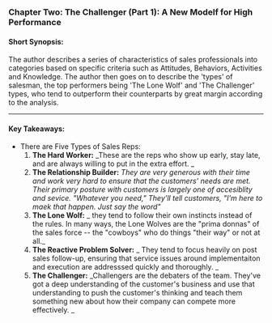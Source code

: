 ### Chapter Two: The Challenger (Part 1): A New Modelf for High Performance
#### Short Synopsis: 
The author describes a series of characteristics of sales professionals into categories based on specific criteria such as Attitudes, Behaviors, Activities and Knowledge.  The author then goes on to describe the 'types' of salesman, the top performers being 'The Lone Wolf' and 'The Challenger' types, who tend to outperform their counterparts by great margin according to the analysis.
___

#### Key Takeaways:

* There are Five Types of Sales Reps:
	1. **The Hard Worker:**  _These are the reps who show up early, stay late, and are always willing to put in the extra effort. _
	2. **The Relationship Builder:** _They are very generous with their time and work very hard to ensure that the customers' needs are met.  Their primary posture with customers is largely one of accesiblity and sevice. "Whatever you need," They'll tell customers, "I'm here to maek that happen.  Just say the word"_
	3. **The Lone Wolf:** _ they tend to follow their own instincts instead of the rules.  In many ways, the Lone Wolves are the "prima donnas" of the sales force -- the "cowboys" who do things "their way" or not at all._
	4. **The Reactive Problem Solver:** _ They tend to focus heavily on post sales follow-up, ensuring that service issues around implementaiton and execution are addresssed quickly and thoroughly. _
	5. **The Challenger:** _Challengers are the debaters of the team.  They've got a deep understanding of the customer's business and use that understanding to push the customer's thinking and teach them something new about how their company can compete more effectively. _
